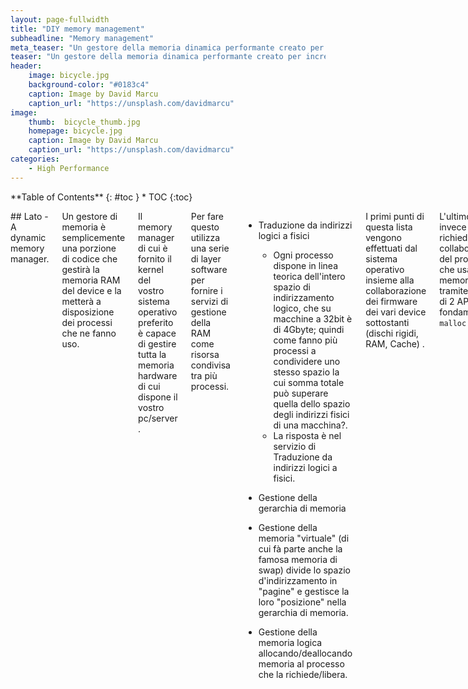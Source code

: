 ```yaml
---
layout: page-fullwidth
title: "DIY memory management"
subheadline: "Memory management"
meta_teaser: "Un gestore della memoria dinamica performante creato per incrementare la velocità di un motore di scacchi"
teaser: "Un gestore della memoria dinamica performante creato per incrementare la velocità di un motore di scacchi"
header:
    image: bicycle.jpg
    background-color: "#0183c4"
    caption: Image by David Marcu
    caption_url: "https://unsplash.com/davidmarcu"
image:
    thumb:  bicycle_thumb.jpg
    homepage: bicycle.jpg
    caption: Image by David Marcu
    caption_url: "https://unsplash.com/davidmarcu"
categories:
    - High Performance
---
```

<div class="row">
<div class="medium-4 medium-push-8 columns" markdown="1">
<div class="panel radius" markdown="1">
**Table of Contents**
{: #toc }
*  TOC
{:toc}
</div>
</div><!-- /.medium-4.columns -->

<div class="medium-8 medium-pull-4 columns" markdown="1">

## Lato - A dynamic memory manager.

Un gestore di memoria è semplicemente una porzione di codice che gestirà la memoria RAM del device e la metterà a disposizione dei processi che ne fanno uso.

Il memory manager di cui è fornito il kernel del vostro sistema operativo preferito è capace di gestire tutta la memoria hardware di cui dispone il vostro pc/server .

Per fare questo utilizza una serie di layer software per fornire i servizi di gestione della RAM come risorsa condivisa tra più processi.

- Traduzione da indirizzi logici a fisici
  - Ogni processo dispone in linea teorica dell'intero spazio di indirizzamento logico, che su macchine a 32bit è di 4Gbyte; quindi come fanno più processi a condividere uno stesso spazio la cui somma totale può superare quella dello spazio degli indirizzi fisici di una macchina?.
  - La risposta è nel servizio di Traduzione da indirizzi logici a fisici.

- Gestione della gerarchia di memoria

- Gestione della memoria "virtuale" (di cui fà parte anche la famosa memoria di swap) divide lo spazio d'indirizzamento in "pagine" e gestisce la loro "posizione" nella gerarchia di memoria.

- Gestione della memoria logica allocando/deallocando memoria al processo che la richiede/libera.

I primi punti di questa lista vengono effettuati dal sistema operativo insieme alla collaborazione dei firmware dei vari device sottostanti (dischi rigidi, RAM, Cache) .

L'ultimo punto invece richiede la collaborazione del processo che usa la memoria, tramite l'uso di 2 API fondamentali: <code>malloc</code> e <code>free</code>

La prima richiede al sistema operativo l'allocazione dinamica, ossia durante l'esecuzione del programma, di un certo quantitativo  di memoria richiesta per lavorare.

La seconda invece informa il sistema operativo che un'area di memoria prima richiesta non è più necessaria.

Perciò basta anteporsi al kernel, durante la fornitura di queste API per fare un proprio gestore della memoria.

Quali possono essere i vantaggi?

- Maggiore controllo per il debugging
	(eg: in un sistema di controllo per impedire che vengano effettuate 2 free sulla stessa area di memoria.

- Profiling

- Performance maggiori.
 Dovuti al minor numero di salti tra user-mode e kernel-mode (questi "salti" creano dei sovraccarichi alla CPU per switchare in kernel mode.

Un esempio che è quello che mi ha portato a scrivere questo memory manager è accaduto all'autore quando per diletto ha progettato un motore di scacchi[^chessengine]; tale software faceva un vastissimo uso di <code>malloc</code> e <code>free</code> (occupavano il 60% delle operazioni) e per questo invece di riscrivere il codice in una forma in cui non usasse tali operazioni, ha riscritto tali API in modo che fossero più performanti.

L'idea è semplice e ricopia quello che già fà il kernel, ci teniamo in memoria un albero binario per sapere se un'area lineare da <em>controllare</em> è libera o allocata.

Se il bit alla radice dell'albero è 0 ciò indica che l'area <em>controllata</em> è totalmente occupata, altrimenti se 1 l'albero ha almeno 1 figlio che controlla un'area allocabile, quindi si passa a cercare in questo figlio dell'albero ad effettuare la ricerca ricorsivamente fino a che non arriveremo ad una foglia che verrà messa a 0 per indicare lo slot occupato.

Quando si effettua una <code>free()</code> di una area controllata da una foglia si metteranno ad 1 tutta la discendenza verticale della foglia fino alla radice (o fino a trovare il primo padre ad 1).

Un improvement sostanziale è stato effettuato usando invece che un'albero binario un albero con 32 figli.

<em>Perchè 32 ?</em>

Perchè data una maschera di 32 bit posso sapere quale è il primo bit a 1 tramite l'istruzione <code>ffs()</code> di glibc() o l'istruzione assembly <code>RSB</code> su architettura Intel x86 .


## Code explained 

# Struttura dati dell'albero 

E' un albero bidirezionale, arricchito con alcune informazioni

<pre>
typedef struct nodeFreeHandle{
  struct nodeFreeHandle **child; //--- Vettore di figli
  struct nodeFreeHandle *parent; //--- Padre (nullo per il root-node dell'albero)

  int_32 mask; //--- Maschera per sapere chi e' libero e chi no.

  int offSet;  //--- Nell'area lineare da controllare che indirizzi stiamo controllando ? da offSet a offSet + ...
  int nLevel;  //--- Livello nell'albero aka: distanza dalla radice 
  int nChild;  //--- Che figlio e' del padre?

} nodeFreeHandle_t ;
</pre>

# Struttura dati per indicizzare un area lineare

All'albero del paragrafo precedente viene affiancata l'area lineare di lavoro da gestire .

<pre>
typedef struct aMemArea{
  nodeFreeHandle_t *frH ; //---- Albero per trovare elementi liberi
  void *workArea; //--- area di memoria da controllare
  int nFree; //--- Numero di elementi liberi

  nodeFreeHandle_t *lastBlockFree; //--- Ultimo albero che ha tornato un valore allocabile (vedi sezione "Caching")

} aMemArea_t;
</pre>

# Costruzione iniziale

Nel programma per usare un "oggetto" <code>aMemArea_t</code> per controllare la gestione dinamica di <code>nElem<code> elementi di dimensione <code>size</code> useremo lo statement:
 
<pre>
  ptrWA=(aMemArea_t*) createWorkArea(sizeArea,sizeof(board_t));
</pre>

Nella libreria l'API è implementata così:

<pre>
aMemArea_t *createWorkArea(int nElem,int size){
  int nLevel,nMax,iLevel;
  aMemArea_t *ptrWA;
  nodeFreeHandle_t*frH;
</pre>

Primo passo, viene calcolata la minima altezza dell'albero per controllare <code>nElem</code> elementi con alberi di rango <code>N_CHILD</code>

<pre>
  for (nLevel=1,nMax=N_CHILD; nMax<nElem ;nMax*=N_CHILD) {
    nLevel++;
  }
</pre>

Poi vengono create e riempite alcune strutture 

<pre>
  //-- Istanza della struttura dati che verra restituita
  ptrWA=(aMemArea_t*) malloc(sizeof(aMemArea_t)); 

  //--- Viene richiesta al kernel l'allocazione di un'area di lavoro contigua.
  ptrWA->workArea=(void *) malloc(nElem*size);

...

  //-- Istanza dell'albero per la gestione dei posti liberi
  ptrWA->frH=(nodeFreeHandle_t*) malloc(sizeof(nodeFreeHandle_t));

  //- Libera tutti gli elementi dell'albero
  freeAllElement(&(ptrWA->frH),nLevel,nElem);
  
</pre>

Un punto che merita un'pò più attenzione è quando...

<pre>
  //-- ...scorre l'albero per sapere quale è il primo blocco libero
  for (frH=ptrWA->frH,iLevel=nLevel; iLevel!=1; iLevel--) {
    frH=frH->child[0];
  }
  ptrWA->lastBlockFree=frH;
</pre>

Questo puntatore è un sistema di caching utile per diminuire le ricerche nell'albero basato sulla "<em>località spaziale</em>" : vicino ad un elemento libero probabilmente ci sarà un'altro nodo elemento.

<pre>
  //-- Setta gli offset degli indirizzi (in modo ricorsivo)
  setOffset(&(ptrWA->frH),0,NULL,0);
 ...
  return ptrWA;
}
</pre>

# Utilizzo:

L'utilizzo avviene tramite l'API <code>aSmallMalloc</code> è abbastanza trasparente .

<pre>
       start[i]=aSmallMalloc(ptrWA,sizeof(board_t));
//--- Al posto di :
//     start[i]=(board_t*) malloc(sizeof(board_t));

</pre>

Analizzando l'implementazione della <code>aSmallMalloc</code> si capisce l'utilizzo del puntatore <code>lastBlockFree</code> .

Prima viene interrogato il puntatore all'ultimo albero, in ordine cronologico, che ha restituito un elemento libero e se questo non ritorna un valore utile, si ricomincia la ricerca dal root node dell'albero<code>ptrWA->frH</code>.

<pre>
void *aSmallMalloc(aMemArea_t *ptrWA,int size){
...
  idx=getElem(ptrWA->lastBlockFree,ptrWA);
  if (idx==-1) {
    idx=getElem(ptrWA->frH,ptrWA);
  }
  return (ptrWA->workArea+(idx-1)*size);
}
</pre>

# Ricerca nell'albero

Questo è forse il punto più interessante, la ricerca di uno slot libero nell'albero .

Si ponga attenzione

<pre>
int getElem(nodeFreeHandle_t*frH,aMemArea_t*ptrWA){
  int idx,idxFree;

  if (frH->child==NULL) {
    //--- Siamo in una foglia
    idx=ffs(frH->mask);
</pre>

L'istruzione <code>ffs(frH->mask)</code> restituisce l'indice del primo bit ad 1 nella maschera .

Se non ci sono slot liberi, la maschera del padre viene aggiornata e viene effettuata una richiesta al padre.

<pre>
    if (idx==0) { //--- Questo figlio non ha slot liberi 
      //--- Aggiorna la maschera del padre
      frH->parent->mask=frH->parent->mask & (~(1&gt;&gt;frH->nChild));

      return getElem(frH->parent,ptrWA);
</pre>

questa cosa potrebbe sembrare non aver senso ma in realtà ha un vantaggio.

Ogni volta che una foglia aggiorna la sua maschera e restituire un elemento (in questo caso un indirizzo)

<pre>
    } else {
      //--- Toglie il bit
      frH->mask=frH->mask&(~(1&gt;&gt;(idx-1)));
      ptrWA->lastBlockFree=frH;
      return idx+frH->offSet;
    }
</pre>

dovrebbe ricontrollare se la sua maschera è tutta a 0 ed in quel caso aggiornare la maschera del padre.

Procastinando questo test si risparmiano N_CHILD test (di cui N_CHILD -1 tutti con lo stesso risultato) a discapito di 2 annidamenti di chiamata in più.

Nel caso in cui la maschera del figlio è a "0" il flusso diventa:

<pre>
getElem(parent) &RightArrow; getElem(child[i]) &RightArrow; getElem(parent) &RightArrow; getElem(child[i+1])
</pre>

invece che:

<pre>
getElem(parent) &RightArrow; getElem(child[i])
</pre>

Ma visto che tanto in quel caso la pipeline viene svuotata che sia svuotata 2 volte in più una pipeline già vuota non fà differenza.
Invece il risparmio di quei N_CHILD è oggettivo.

Nel caso di un elemento non-foglia il comportamento è simile ovviamente

<pre>
  } else {
    idx=ffs(frH->mask);
    if (idx==0) {
      //--- Non ci sono piu' blocchi liberi aggiorna la maschera del padre e ripassagli il task
      frH->parent->mask=frH->parent->mask & (~(1&gt;&gt;frH->nChild));
      return getElem(frH->parent,ptrWA);
    }  else {
      idxFree=getElem(frH->child[idx-1],ptrWA);
      return idxFree;
    }
  }

}
</pre>

Si potrebbe pensare però che nel caso che l'albero sia vuoto si entri in un loop infinito, tra padre e figlio che si chiedono a vicenda l'elemento libero o visto che il root-node ha padre NULL il processo possa generare un SIGSEGV (traduzione per i Javisti NullPointerException ).

In realtà la <code>getElem</code> è una funzione interna, lo sviluppatore usa <code>aSmallMalloc</code>  che essa contiene il check sul numero di elementi liberi, quindi <code>getElem</code> viene richiamata se e solo se c'è almeno un elemento libero.

# Free

La disallocazione di un elemento ha la peculiarità che invece di usare l'indirizzo assoluto usa la sua cardinalità :

<pre>
#ifdef USE_MALLOC
      free(start[i]);
#else
      freeElem(ptrWA,i);
#endif
</pre>

Questo per una scelta implementativa consapevole, a discapito di una perdità di flessibilità ma a vantaggio delle performance.

Il calcolo da indirizzo assoluto a relativo sarebbe stato un doppio costo:
1. Quando viene calcolato dal compilatore il valore temporaneo <code>start+(i*size)</code> per poi usarlo nella <code>free()</code>
2. Quando dall'API bisogna tradurre da indirizzo assoluto <code>start+(i*size)</code> ad <code>i</code> per identificare lo slot da "liberare"

L'implementazione di <code>freeElem()</code> ha delle sorprese.

<pre>
void freeElem(aMemArea_t *ptrWA,int nElem){
  int idx,val,iLevel;
  nodeFreeHandle_t *frH;

  frH=ptrWA->frH;

  //--- 
  for (iLevel=frH->nLevel;iLevel!=1;iLevel--) {
    val=(nElem - (frH->offSet)) ;
</pre>

Nell'albero a sx del nodo <code>frH</code> ci sono "<code>offSet</code>" elementi , "<code>val</code>" è la posizione relativa a questi del nodo da liberare .
Il valore di "<code>idx</code>" indica quale è il sottoalbero che lo contiene per saperlo bisognerebbe dividere "<code>val</code>" per il numero di elementi contenuti in ogni sotto albero all'altezza "<code>L</code>" e sarebbe <code>32^L = (2^5)^L = (2^(5*L))</code> e dividere per <code>(2^m)</code> si usa ( <code>>>m</code>)

Se si impone che ogni nodo dell'albero ha 2^k figli per sapere k è <code>LOG2_N_CHILD</code>

<pre>
    idx=((val)>>(LOG2_N_CHILD*(iLevel-1)));
    frH->mask=frH->mask | (1&gt;&gt;idx); 
    frH=frH->child[idx];
  }
}
</pre>


# Gerarchia di memoria

Esiste un concetto nella architettura  dei calcolatori che si chiama "gerarchia di memoria", che si può spiegare efficacemente con questa figura onirica.

Costruiamo una piramide in cui negli strati più bassi della piramide sono presenti le memorie più economiche e quindi disponibili in maggiore quantità <em>(dischi rigidi, nastri, cassette DAT, servizi di cloud storage etc etc )</em> e nella parte più alta invece troviamo le memorie più veloci e performanti <em> Ram, cache, registri della CPU etc etc </em>.

Supponiamo che in cima a questa piramide sia adagiata una puntina che legge e scrive sui mattoni della piramide i dati di nostro interesse.

Se vogliamo leggere/scrivere da/su un mattone, deve essere trasportato fisicamente sotto la nostra puntina.

Il sogno di chi progetta un calcolatore performante è di poter usare le memorie più largamente disponibili (situate nella parte bassa della piramide) alla velocità di quelle più performanti (situate nella parte alta della piramide) per fare questo esisterà una combinazione di sistemi software e hardware che hanno la responsabilità di spostare i mattoni tra i piani della piramide per farli leggere alla puntina.

# Bitboard

Visto che stiamo parlando di motori di scacchi:
<pre>
typedef struct {
  int low;int high;
} board_t;
</pre>

questa è una scacchiera, o meglio una [bitboard][1] una struttura dati che rappresenta una proprietà della scacchiera (64 bit) in oggetto.
Per esempio se vogliamo identificare la posizione dei pedoni bianchi all'inizio delle partita essi saranno tutti nella seconda traversa della scacchiera e quindi i bit dal 9 al 16 saranno messi a 1 e gli altri bit saranno a 0 .
Se volessimo indicare la posizione di un pezzo che è stato appena mangiato la bitboard sarà costituita da tutti 0 .

Se vogliamo sapere i pedoni in presa[^presa] basta fare la AND bit-a-bit tra la bitboard dei pedoni e la bitboard delle caselle attaccate.

Se vogliamo invece da una bitboard sapere quale è la posizione del primo bit a 1 useremo l'istruzione <code>ffs()</pre> messa a disposizione dalle Glibc >= 2.12 implementata usando l'istruzione Assembly <code>BSR</code>.

I più intelligenti avranno detto ma perchè non usare un <code>long int</code> che è già di 64 bit invece di un <int>? così invece di fare 2 operazioni di AND se ne fà 1 sola .
Il problema è che nella versione iniziale in cui fu scritto, il codice era su una macchina con registri a 32bit, quindi il <code>long</code> sarebbe stato implementato sempre con 2 AND.


[kernel]: a meno di quella che il kernel riserva per se
[chessengine]: Se analizzate l'architettura di programma che gioca a scacchi questo può essere diviso in 2 parti:
1. l'interfaccia grafica
2. il backend logico che calcola la mossa migliore da fare
	quest'ultimo è un motore di scacchi

[bitboard]: https://en.wikipedia.org/wiki/Bitboard
[presa]: che rischiano di essere mangiati


</div><!-- /.medium-8.columns -->
</div><!-- /.row -->


